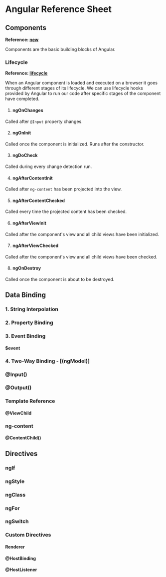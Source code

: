 # Angular Reference Sheet

## Components

**Reference: [new](Angular-Code/src/app/new)**

Components are the basic building blocks of Angular.

### Lifecycle

**Reference: [lifecycle](Angular-Code/src/app/lifecycle)**

When an Angular component is loaded and executed on a browser it goes through different stages of its lifecycle. We can use lifecycle hooks provided by Angular to run our code after specific stages of the component have completed.

1. #### ngOnChanges

Called after `@Input` property changes.

2. #### ngOnInit

Called once the component is initialized. Runs after the constructor.

3. #### ngDoCheck

Called during every change detection run.

4. #### ngAfterContentInit

Called after `ng-content` has been projected into the view.

5. #### ngAfterContentChecked

Called every time the projected content has been checked.

6. #### ngAfterViewInit

Called after the component's view and all child views have been initialized.

7. #### ngAfterViewChecked

Called after the component's view and all child views have been checked.

8. #### ngOnDestroy

Called once the component is about to be destroyed.

## Data Binding

### 1. String Interpolation

### 2. Property Binding

### 3. Event Binding

#### $event

### 4. Two-Way Binding - [(ngModel)]

### @Input()

### @Output()

### Template Reference

#### @ViewChild

### ng-content

#### @ContentChild()

## Directives

### ngIf

### ngStyle

### ngClass

### ngFor

### ngSwitch

### Custom Directives

#### Renderer

#### @HostBinding

#### @HostListener

